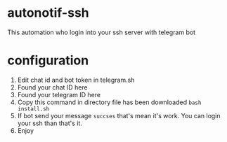 # autonotif-ssh
This automation who login into your ssh server with telegram bot

# configuration
1. Edit chat id and bot token in telegram.sh
2. Found your chat ID here
3. Found your telegram ID here
4. Copy this command in directory file has been downloaded
```bash install.sh```
5. If bot send your message ```succses``` that's mean it's work. You can login your ssh than that's it.
6. Enjoy 
   

